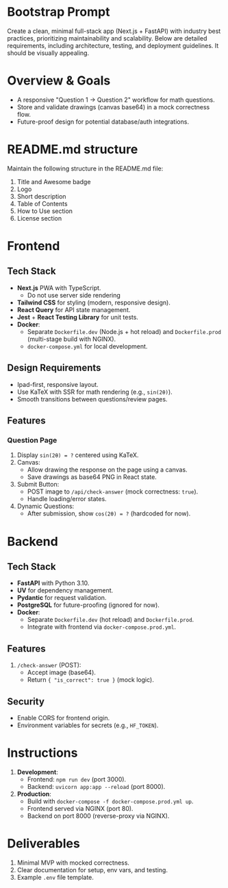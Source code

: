 # Bootstrap Prompt

Create a clean, minimal full-stack app (Next.js + FastAPI) with industry best practices, prioritizing maintainability and scalability. Below are detailed requirements, including architecture, testing, and deployment guidelines. It should be visually appealing.

# Overview & Goals

- A responsive "Question 1 → Question 2" workflow for math questions.
- Store and validate drawings (canvas base64) in a mock correctness flow.
- Future-proof design for potential database/auth integrations.

# README.md structure
Maintain the following structure in the README.md file:
  1. Title and Awesome badge
  2. Logo
  3. Short description
  5. Table of Contents
  6. How to Use section
  8. License section

# Frontend

## Tech Stack

- **Next.js** PWA with TypeScript.
  - Do not use server side rendering
- **Tailwind CSS** for styling (modern, responsive design).
- **React Query** for API state management.
- **Jest** + **React Testing Library** for unit tests.
- **Docker**:
  - Separate `Dockerfile.dev` (Node.js + hot reload) and `Dockerfile.prod` (multi-stage build with NGINX).
  - `docker-compose.yml` for local development.

## Design Requirements

- Ipad-first, responsive layout.
- Use KaTeX with SSR for math rendering (e.g., `sin(2θ)`).
- Smooth transitions between questions/review pages.

## Features

### Question Page

1. Display `sin(2θ) = ?` centered using KaTeX.
2. Canvas:
   - Allow drawing the response on the page using a canvas.
   - Save drawings as base64 PNG in React state.
3. Submit Button:
   - POST image to `/api/check-answer` (mock correctness: `true`).
   - Handle loading/error states.
4. Dynamic Questions:
   - After submission, show `cos(2θ) = ?` (hardcoded for now).

# Backend

## Tech Stack

- **FastAPI** with Python 3.10.
- **UV** for dependency management.
- **Pydantic** for request validation.
- **PostgreSQL** for future-proofing (ignored for now).
- **Docker**:
  - Separate `Dockerfile.dev` (hot reload) and `Dockerfile.prod`.
  - Integrate with frontend via `docker-compose.prod.yml`.

## Features

1. `/check-answer` (POST):
   - Accept image (base64).
   - Return `{ "is_correct": true }` (mock logic).

## Security

- Enable CORS for frontend origin.
- Environment variables for secrets (e.g., `HF_TOKEN`).

# Instructions

1. **Development**:
   - Frontend: `npm run dev` (port 3000).
   - Backend: `uvicorn app:app --reload` (port 8000).
2. **Production**:
   - Build with `docker-compose -f docker-compose.prod.yml up`.
   - Frontend served via NGINX (port 80).
   - Backend on port 8000 (reverse-proxy via NGINX).

# Deliverables

1. Minimal MVP with mocked correctness.
2. Clear documentation for setup, env vars, and testing.
3. Example `.env` file template.
